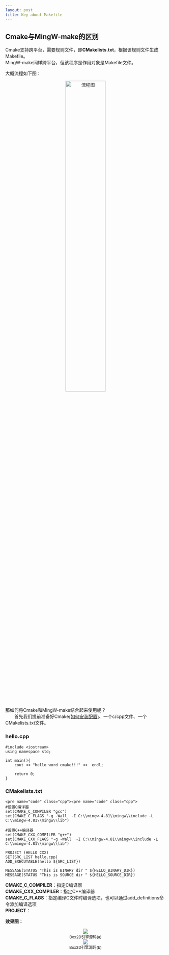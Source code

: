 ```yaml
---
layout: post
title: Key about Makefile
---
```


## Cmake与MingW-make的区别
<!-- $$
\lim(x\to\infin)\frac{\sin(t)}{x}=1
$$

| xiaoming | fafa | daxming |
| -------- | ---- | ------- |
| 12,      | afa  | faf     |

```
javafh(int i)
faf
``` -->
Cmake支持跨平台，需要规则文件，即**CMakelists.txt**，根据该规则文件生成Makefile。  
MingW-make同样跨平台，但该程序是作用对象是Makefile文件。

大概流程如下图：  
<div align=center><img src="2021-05-31-12-30-01.png" width="50%" alt="流程图"/></div>  


那如何将Cmake和MingW-make结合起来使用呢？  
&emsp;&emsp;首先我们提前准备好Cmake[(如何安装配置)](https://cmake.org/download/)、一个c/cpp文件、一个CMakelists.txt文件。  
### hello.cpp
```
#include <iostream>
using namespace std;
 
int main(){
	cout << "hello word cmake!!!" <<  endl;
    
	return 0;
}
```

### CMakelists.txt
```
<pre name="code" class="cpp"><pre name="code" class="cpp">
#设置C编译器
set(CMAKE_C_COMPILER "gcc")
set(CMAKE_C_FLAGS "-g -Wall  -I C:\\mingw-4.81\\mingw\\include -L C:\\mingw-4.81\\mingw\\lib")
 
#设置C++编译器
set(CMAKE_CXX_COMPILER "g++")
set(CMAKE_CXX_FLAGS "-g -Wall  -I C:\\mingw-4.81\\mingw\\include -L C:\\mingw-4.81\\mingw\\lib")
 
PROJECT (HELLO CXX)
SET(SRC_LIST hello.cpp)
ADD_EXECUTABLE(hello ${SRC_LIST})
 
MESSAGE(STATUS "This is BINARY dir " ${HELLO_BINARY_DIR})
MESSAGE(STATUS "This is SOURCE dir " ${HELLO_SOURCE_DIR})
```
**CMAKE_C_COMPILER**：指定C编译器  
**CMAKE_CXX_COMPILER**：指定C++编译器  
**CMAKE_C_FLAGS**：指定编译C文件时编译选项，也可以通过add_definitions命令添加编译选项  
**PROJECT**：

**效果图：**
<center>
    <img src="2021-05-31-16-35-47.png">
    <div style="font-size:12px;color:#4F42F;">
    Box2D引擎源码(a)
</center>

<center>
    <img src="2021-05-31-16-47-30.png">
    <div style="font-size:12px;color:#4F42F;">
    Box2D引擎源码(b)
</center>